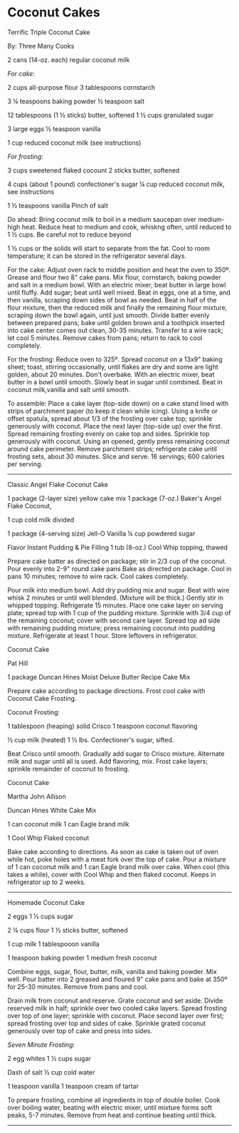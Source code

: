 # Coconut Cakes

Terrific Triple Coconut Cake

By: Three Many Cooks

2 cans (14-oz. each) regular coconut milk

*For cake*:

2 cups all-purpose flour 3 tablespoons cornstarch

3 ¼ teaspoons baking powder ½ teaspoon salt

12 tablespoons (1 ½ sticks) butter, softened 1 ½ cups granulated sugar

3 large eggs ½ teaspoon vanilla

1 cup reduced coconut milk (see instructions)

*For frosting*:

3 cups sweetened flaked cocount 2 sticks butter, softened

4 cups (about 1 pound) confectioner\'s sugar ¼ cup reduced coconut milk,
see instructions

1 ½ teaspoons vanilla Pinch of salt

Do ahead: Bring coconut milk to boil in a medium saucepan over
medium-high heat. Reduce heat to medium and cook, whiskng often, until
reduced to 1 ½ cups. Be careful not to reduce beyond

1 ½ cups or the solids will start to separate from the fat. Cool to room
temperature; it can be stored in the refrigerator several days.

For the cake: Adjust oven rack to middle position and heat the oven to
350º. Grease and flour two 8\" cake pans. Mix flour, cornstarch, baking
powder and salt in a medium bowl. With an electric mixer, beat butter in
large bowl until fluffy. Add sugar; beat until well mixed. Beat in eggs,
one at a time, and then vanilla, scraping down sides of bowl as needed.
Beat in half of the flour mixture, then the reduced milk and finally the
remaining flour mixture, scraping down the bowl again, until just
smooth. Divide batter evenly between prepared pans; bake until golden
brown and a toothpick inserted into cake center comes out clean, 30-35
minutes. Transfer to a wire rack; let cool 5 minutes. Remove cakes from
pans; return to rack to cool completely.

For the frosting: Reduce oven to 325º. Spread coconut on a 13x9\" baking
sheet; toast, stirring occasionally, until flakes are dry and some are
light golden, about 20 minutes. Don\'t overbake. With an electric mixer,
beat butter in a bowl until smooth. Slowly beat in sugar until combined.
Beat in coconut milk,vanilla and salt until smooth.

To assemble: Place a cake layer (top-side down) on a cake stand lined
with strips of parchment paper (to keep it clean while icing). Using a
knife or offset spatula, spread about 1/3 of the frosting over cake top;
sprinkle generously with coconut. Place the next layer (top-side up)
over the first. Spread remaining frosting evenly on cake top and sides.
Sprinkle top generously with coconut. Using an opened, gently press
remaining coconut around cake perimeter. Remove parchment strips;
refrigerate cake until frosting sets, about 30 minutes. Slice and serve.
16 servings; 600 calories per serving.

****

Classic Angel Flake Coconut Cake

1 package (2-layer size) yellow cake mix 1 package (7-oz.) Baker\'s
Angel Flake Coconut,

1 cup cold milk divided

1 package (4-serving size) Jell-O Vanilla ¼ cup powdered sugar

Flavor Instant Pudding & Pie Filling 1 tub (8-oz.) Cool Whip topping,
thawed

Prepare cake batter as directed on package; stir in 2/3 cup of the
coconut. Pour evenly into 2-9\" round cake pans Bake as directed on
package. Cool in pans 10 minutes; remove to wire rack. Cool cakes
completely.

Pour milk into medium bowl. Add dry pudding mix and sugar. Beat with
wire whisk 2 minutes or until well blended. (Mixture will be thick.)
Gently stir in whipped topping. Refrigerate 15 minutes. Place one cake
layer on serving plate; spread top with 1 cup of the pudding mixture.
Sprinkle with 3/4 cup of the remaining coconut; cover with second care
layer. Spread top ad side with remaining pudding mixture; press
remaining coconut into pudding mixture. Refrigerate at least 1 hour.
Store leftovers in refrigerator.

Coconut Cake

Pat Hill

1 package Duncan Hines Moist Deluxe Butter Recipe Cake Mix

Prepare cake according to package directions. Frost cool cake with
Coconut Cake Frosting.

Coconut Frosting:

1 tablespoon (heaping) solid Crisco 1 teaspoon coconut flavoring

½ cup milk (heated) 1 ½ lbs. Confectioner\'s sugar, sifted.

Beat Crisco until smooth. Gradually add sugar to Crisco mixture.
Alternate milk and sugar until all is used. Add flavoring, mix. Frost
cake layers; sprinkle remainder of coconut to frosting.

Coconut Cake

Martha John Allison

Duncan Hines White Cake Mix

1 can coconut milk 1 can Eagle brand milk

1 Cool Whip Flaked coconut

Bake cake according to directions. As soon as cake is taken out of oven
while hot, poke holes with a meat fork over the top of cake. Pour a
mixture of 1 can coconut milk and 1 can Eagle brand milk over cake. When
cool (this takes a while), cover with Cool Whip and then flaked coconut.
Keeps in refrigerator up to 2 weeks.

****

Homemade Coconut Cake

2 eggs 1 ½ cups sugar

2 ¼ cups flour 1 ½ sticks butter, softened

1 cup milk 1 tablespooon vanilla

1 teaspoon baking powder 1 medium fresh coconut

Combine eggs, sugar, flour, butter, milk, vanilla and baking powder. Mix
well. Pour batter into 2 greased and floured 9\" cake pans and bake at
350º for 25-30 minutes. Remove from pans and cool.

Drain milk from coconut and reserve. Grate coconut and set aside. Divide
reserved milk in half; sprinkle over two cooled cake layers. Spread
frosting over top of one layer; sprinkle with coconut. Place second
layer over first; spread frosting over top and sides of cake. Sprinkle
grated coconut generously over top of cake and press into sides.

*Seven Minute Frosting*:

2 egg whites 1 ½ cups sugar

Dash of salt ½ cup cold water

1 teaspoon vanilla 1 teaspoon cream of tartar

To prepare frosting, combine all ingredients in top of double boiler.
Cook over boiling water, beating with electric mixer, until mixture
forms soft peaks, 5-7 minutes. Remove from heat and continue beating
until thick.

****
